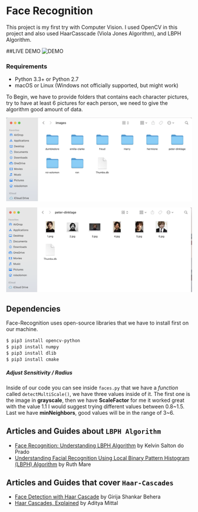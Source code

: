 # Face Recognition
This project is my first try with Computer Vision. 
I used OpenCV in this project and also used HaarCasscade (Viola Jones Algorithm), and LBPH Algorithm.


##LIVE DEMO
![DEMO](readmepics/FaceRec.png)

### Requirements

  * Python 3.3+ or Python 2.7
  * macOS or Linux (Windows not officially supported, but might work)

To Begin, we have to provide folders that contains each character pictures, try to have at least 6 pictures for each person, we need to give the algorithm good amount of data. 

![folder](readmepics/Folder.png)

![pictures](readmepics/example.png)


## Dependencies
Face-Recognition uses open-source libraries that we have to install first on our machine.
```bash
$ pip3 install opencv-python
$ pip3 install numpy
$ pip3 install dlib
$ pip3 install cmake
```
 
##### Adjust Sensitivity / Radius
Inside of our code you can see inside `faces.py` that we have a _function_ called `detectMultiScale()`, we have three values inside of it. The first one is the image in **grayscale**, then we have **ScaleFactor** for me it worked great with the value 1.1 I would suggest trying different values between 0.8~1.5. Last we have **minNeighbors**, good values will be in the range of 3~6.

## Articles and Guides about `LBPH Algorithm`
- [Face Recognition: Understanding LBPH Algorithm](https://towardsdatascience.com/face-recognition-how-lbph-works-90ec258c3d6b) by Kelvin Salton do Prado
- [Understanding Facial Recognition Using Local Binary Pattern Histogram (LBPH) Algorithm](https://www.section.io/engineering-education/understanding-facial-recognition-using-local-binary-pattern-histogram-algorithm/) by Ruth Mare

## Articles and Guides that cover `Haar-Cascades`

- [Face Detection with Haar Cascade](https://towardsdatascience.com/face-detection-with-haar-cascade-727f68dafd08) by Girija Shankar Behera
- [Haar Cascades, Explained](https://medium.com/analytics-vidhya/haar-cascades-explained-38210e57970d) by Aditya Mittal

